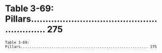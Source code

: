 # Table 3-69: Pillars.......................................................... 275

```
Table 3-69: Pillars.......................................................... 275

```
